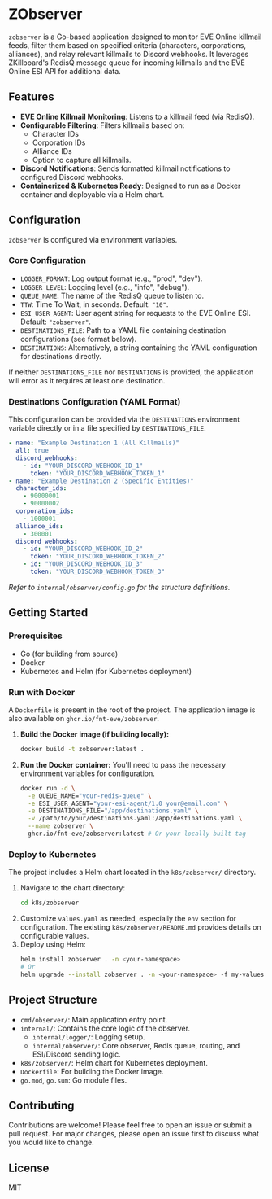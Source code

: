 # ZObserver

`zobserver` is a Go-based application designed to monitor EVE Online killmail feeds, filter them based on specified criteria (characters, corporations, alliances), and relay relevant killmails to Discord webhooks. It leverages ZKillboard's RedisQ message queue for incoming killmails and the EVE Online ESI API for additional data.

## Features

* **EVE Online Killmail Monitoring**: Listens to a killmail feed (via RedisQ).
* **Configurable Filtering**: Filters killmails based on:
  * Character IDs
  * Corporation IDs
  * Alliance IDs
  * Option to capture all killmails.
* **Discord Notifications**: Sends formatted killmail notifications to configured Discord webhooks.
* **Containerized & Kubernetes Ready**: Designed to run as a Docker container and deployable via a Helm chart.

## Configuration

`zobserver` is configured via environment variables.

### Core Configuration

* `LOGGER_FORMAT`: Log output format (e.g., "prod", "dev").
* `LOGGER_LEVEL`: Logging level (e.g., "info", "debug").
* `QUEUE_NAME`: The name of the RedisQ queue to listen to.
* `TTW`: Time To Wait, in seconds. Default: `"10"`.
* `ESI_USER_AGENT`: User agent string for requests to the EVE Online ESI. Default: `"zobserver"`.
* `DESTINATIONS_FILE`: Path to a YAML file containing destination configurations (see format below).
* `DESTINATIONS`: Alternatively, a string containing the YAML configuration for destinations directly.

If neither `DESTINATIONS_FILE` nor `DESTINATIONS` is provided, the application will error as it requires at least one destination.

### Destinations Configuration (YAML Format)

This configuration can be provided via the `DESTINATIONS` environment variable directly or in a file specified by `DESTINATIONS_FILE`.

```yaml
- name: "Example Destination 1 (All Killmails)"
  all: true
  discord_webhooks:
    - id: "YOUR_DISCORD_WEBHOOK_ID_1"
      token: "YOUR_DISCORD_WEBHOOK_TOKEN_1"
- name: "Example Destination 2 (Specific Entities)"
  character_ids:
    - 90000001
    - 90000002
  corporation_ids:
    - 1000001
  alliance_ids:
    - 300001
  discord_webhooks:
    - id: "YOUR_DISCORD_WEBHOOK_ID_2"
      token: "YOUR_DISCORD_WEBHOOK_TOKEN_2"
    - id: "YOUR_DISCORD_WEBHOOK_ID_3"
      token: "YOUR_DISCORD_WEBHOOK_TOKEN_3"
```

*Refer to `internal/observer/config.go` for the structure definitions.*

## Getting Started

### Prerequisites

* Go (for building from source)
* Docker
* Kubernetes and Helm (for Kubernetes deployment)

### Run with Docker

A `Dockerfile` is present in the root of the project. The application image is also available on `ghcr.io/fnt-eve/zobserver`.

1. **Build the Docker image (if building locally):**
   ```bash
   docker build -t zobserver:latest .
   ```
2. **Run the Docker container:**
   You'll need to pass the necessary environment variables for configuration.
   ```bash
   docker run -d \
     -e QUEUE_NAME="your-redis-queue" \
     -e ESI_USER_AGENT="your-esi-agent/1.0 your@email.com" \
     -e DESTINATIONS_FILE="/app/destinations.yaml" \
     -v /path/to/your/destinations.yaml:/app/destinations.yaml \
     --name zobserver \
     ghcr.io/fnt-eve/zobserver:latest # Or your locally built tag
   ```


### Deploy to Kubernetes

The project includes a Helm chart located in the `k8s/zobserver/` directory.

1. Navigate to the chart directory:
   ```bash
   cd k8s/zobserver
   ```
2. Customize `values.yaml` as needed, especially the `env` section for configuration. The existing `k8s/zobserver/README.md` provides details on configurable values.
3. Deploy using Helm:
   ```bash
   helm install zobserver . -n <your-namespace>
   # Or
   helm upgrade --install zobserver . -n <your-namespace> -f my-values.yaml
   ```

## Project Structure

* `cmd/observer/`: Main application entry point.
* `internal/`: Contains the core logic of the observer.
  * `internal/logger/`: Logging setup.
  * `internal/observer/`: Core observer, Redis queue, routing, and ESI/Discord sending logic.
* `k8s/zobserver/`: Helm chart for Kubernetes deployment.
* `Dockerfile`: For building the Docker image.
* `go.mod`, `go.sum`: Go module files.

## Contributing

Contributions are welcome! Please feel free to open an issue or submit a pull request.
For major changes, please open an issue first to discuss what you would like to change.

## License

MIT